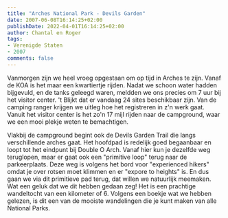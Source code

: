 ```yaml
---
title: "Arches National Park - Devils Garden"
date: 2007-06-08T16:14:25+02:00
publishDate: 2022-04-01T16:14:25+02:00
author: Chantal en Roger
tags:
- Verenigde Staten
- 2007
comments: false
---
```


Vanmorgen zijn we heel vroeg opgestaan om op tijd in Arches te zijn. Vanaf de KOA is het maar een kwartiertje rijden. Nadat we schoon water hadden bijgevuld, en de tanks geleegd waren, meldden we ons precies om 7 uur bij het visitor center. 't Blijkt dat er vandaag 24 sites beschikbaar zijn. Van de camping ranger krijgen we uitleg hoe het registreren in z'n werk gaat. Vanuit het visitor center is het zo'n 17 mijl rijden naar de campground, waar we een mooi plekje weten te bemachtigen.

Vlakbij de campground begint ook de Devils Garden Trail die langs verschillende arches gaat. Het hoofdpad is redelijk goed begaanbaar en loopt tot het eindpunt bij Double O Arch. Vanaf hier kun je dezelfde weg teruglopen, maar er gaat ook een "primitive loop" terug naar de parkeerplaats. Deze weg is volgens het bord voor "experienced hikers" omdat je over rotsen moet klimmen en er "expore to heights" is. En dus gaan we via dit primitieve pad terug, dat willen we natuurlijk meemaken. Wat een geluk dat we dit hebben gedaan zeg! Het is een prachtige wandeltocht van een kilometer of 6. Volgens een boekje wat we hebben gelezen, is dit een van de mooiste wandelingen die je kunt maken van alle National Parks.

<!-- {{< imgproc "images/IMG_3779.jpg" Resize "1024x r0" >}} -->
